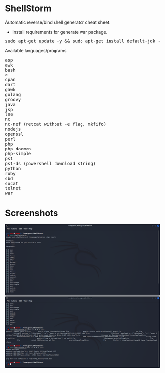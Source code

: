 # ShellStorm
Automatic reverse/bind shell generator cheat sheet.  

* Install requirements for generate war package.  
<pre>sudo apt-get update -y && sudo apt-get install default-jdk -y</pre>

Available languages/programs  
<pre>
asp
awk
bash
c
cpan
dart
gawk
golang
groovy
java
jsp
lua
nc
nc-nef (netcat without -e flag, mkfifo)
nodejs
openssl
perl
php
php-daemon
php-simple
ps1
ps1-ds (powershell download string)
python
ruby
sbd
socat
telnet
war
</pre>

# Screenshots
![alt text](https://github.com/0bfxGH0ST/ShellStorm/blob/main/screenshots/screenshot01.png)  
![alt text](https://github.com/0bfxGH0ST/ShellStorm/blob/main/screenshots/screenshot2.png)  

